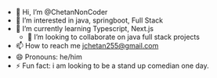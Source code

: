 - 👋 Hi, I’m @ChetanNonCoder
- 👀 I’m interested in java, springboot, Full Stack
- 🌱 I’m currently learning Typescript, Next.js
  - 💞️ I’m looking to collaborate on java full stack projects
- 📫 How to reach me jchetan255@gmail.com
- 😄 Pronouns: he/him
- ⚡ Fun fact: i am looking to be a stand up comedian one day.

<!---
ChetanNonCoder/ChetanNonCoder is a ✨ special ✨ repository because its `README.md` (this file) appears on your GitHub profile.
You can click the Preview link to take a look at your changes.
--->
